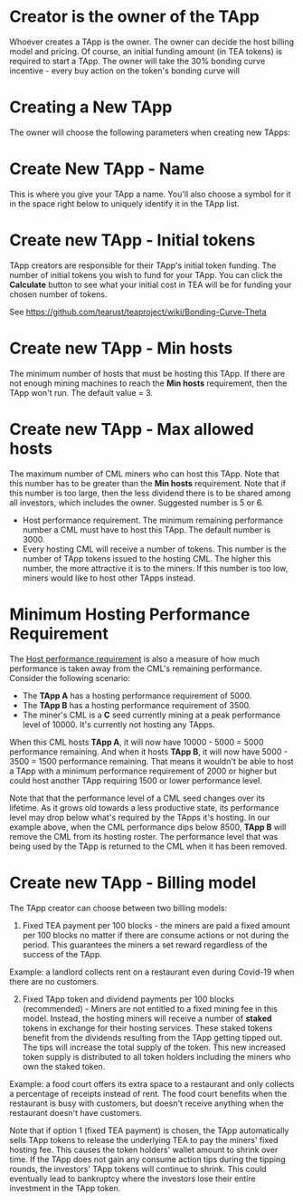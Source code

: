 # Creator is the owner of the TApp

Whoever creates a TApp is the owner. The owner can decide the host billing model and pricing. Of course, an initial funding amount (in TEA tokens) is required to start a TApp. The owner will take the 30% bonding curve incentive - every buy action on the token's bonding curve will 

# Creating a New TApp
The owner will choose the following parameters when creating new TApps:

# Create New TApp - Name
This is where you give your TApp a name. You'll also choose a symbol for it in the space right below to uniquely identify it in the TApp list.

# Create new TApp - Initial tokens
TApp creators are responsible for their TApp's initial token funding. The number of initial tokens you wish to fund for your TApp. You can click the **Calculate** button to see what your initial cost in TEA will be for funding your chosen number of tokens. 

See https://github.com/tearust/teaproject/wiki/Bonding-Curve-Theta


# Create new TApp - Min hosts
The minimum number of hosts that must be hosting this TApp. If there are not enough mining machines to reach the **Min hosts** requirement, then the TApp won't run. The default value = 3.

# Create new TApp - Max allowed hosts 
The maximum number of CML miners who can host this TApp. Note that this number has to be greater than the **Min hosts** requirement. Note that if this number is too large, then the less dividend there is to be shared among all investors, which includes the owner. Suggested number is 5 or 6.

- Host performance requirement. The minimum remaining performance number a CML must have to host this TApp. The default number is 3000.
- Every hosting CML will receive a number of tokens. This number is the number of TApp tokens issued to the hosting CML. The higher this number, the more attractive it is to the miners. If this number is too low, miners would like to host other TApps instead.

# Minimum Hosting Performance Requirement
The [Host performance requirement](https://github.com/tearust/teaproject/wiki/Mining#host-performance-requirement) is also a measure of how much performance is taken away from the CML's remaining performance. Consider the following scenario:

- The **TApp A** has a hosting performance requirement of 5000.
- The **TApp B** has a hosting performance requirement of 3500.
- The miner's CML is a **C** seed currently mining at a peak performance level of 10000. It's currently not hosting any TApps.

When this CML hosts **TApp A**, it will now have 10000 - 5000 = 5000 performance remaining. And when it hosts **TApp B**, it will now have 5000 - 3500 = 1500 performance remaining. That means it wouldn't be able to host a TApp with a minimum performance requirement of 2000 or higher but could host another TApp requiring 1500 or lower performance level.

Note that that the performance level of a CML seed changes over its lifetime. As it grows old towards a less productive state, its performance level may drop below what's required by the TApps it's hosting. In our example above, when the CML performance dips below 8500, **TApp B** will remove the CML from its hosting roster. The performance level that was being used by the TApp is returned to the CML when it has been removed.

# Create new TApp - Billing model
The TApp creator can choose between two billing models:

1. Fixed TEA payment per 100 blocks - the miners are paid a fixed amount per 100 blocks no matter if there are consume actions or not during the period. This guarantees the miners a set reward regardless of the success of the TApp. 

Example: a landlord collects rent on a restaurant even during Covid-19 when there are no customers.

2. Fixed TApp token and dividend payments per 100 blocks (recommended) - Miners are not entitled to a fixed mining fee in this model. Instead, the hosting miners will receive a number of **staked** tokens in exchange for their hosting services. These staked tokens benefit from the dividends resulting from the TApp getting tipped out. The tips will increase the total supply of the token. This new increased token supply is distributed to all token holders including the miners who own the staked token.

Example: a food court offers its extra space to a restaurant and only collects a percentage of receipts instead of rent. The food court benefits when the restaurant is busy with customers, but doesn't receive anything when the restaurant doesn't have customers.

Note that if option 1 (fixed TEA payment) is chosen, the TApp automatically sells TApp tokens to release the underlying TEA to pay the miners' fixed hosting fee. This causes the token holders' wallet amount to shrink over time. If the TApp does not gain any consume action tips during the tipping rounds, the investors' TApp tokens will continue to shrink. This could eventually lead to bankruptcy where the investors lose their entire investment in the TApp token.
